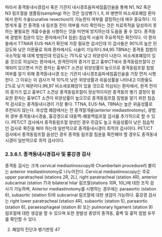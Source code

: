 따라서 종격동내시경검사 혹은 기관지 내시경초음파세침흡인술을 통해 N1, N2 혹은 N3 림프절을 샘플링(sampling) 하는 것은 임상병기 I, II, III 병변의 비소세포폐암 환자에서 완치 수술(curative resection)이 가능한지 여부를 결정하는데 매우 중요하다. 이 명개개 흉 전 종격동 내 림프절 전이 여부를 미리 확인하는 것은 치료목적을 달성하지 못하는 불필요한 개흉수술을 시행하는 것을 미연에 방지하는데 도움을 줄 수 있다.
종격동에 광범위 침윤이 있는 환자에서(T4 침윤) 침습적 시술의 주요목적은 확진이다. 이 환자들에서 TTNA와 EUS-NA가 확진에 가장 필요한 검사인데 이 검사들은 90%의 높은 민감도와 낮은 이환율로 외래 환자에서도 시술이 가능하다.94,95 TBNA는 종격동 침범이 국소적일 때 대체 방법인데 민감도는 75%로 낮고 위양성이 나온다.
비소세포폐암이 있을 것으로 의심되는 환자에서, 원격전이의 증거가 없고 흉부CT에서 종격동림프절이 산재되어 있으면서 커진 환자는 흉부CT 소견상 위양성률이 높으므로 종격동림프절 침범 여부를 알기 위해 종격동내시경 또는 기관지 내시경초음파세침흡인술을 가장 먼저 시행한다. 그 이유는 이 검사가 약 10%의 낮은 위양성률과 위음성률을 나타내고 이환율도 2%로 낮기 때문이다.96,97 비소세포폐암이 있을 것으로 의심되는 환자에서, 원격 전이의 증거가 없고 흉부CT 소견상 종격동림프절이 정상적이지만 종격동의 병기 결정이 필요한 환자는 흉부CT 소견이 위양성률이 높으므로 종격동림프절 침범을 알기 위한 침습적 검사로는 종격동내시경이 가장 좋다. TTNA, EUS-NA, TBNA는 높은 위음성률로 추천되지 않는다. 좌상엽 폐암에서는 전 종격절개술(anterior mediastinotomy), 광범위 경부 종격동내시경술, 흉강경으로 대동맥-폐동맥림프절 검사를 추가적으로 할 수 있다.
PET/CT 검사에서 종격동림프절 양성인 경우 민감도 높고 위음성률이 낮은 침습적인 검사로 확진을 해야 하는데 일반적으로 종격동내시경이 최적의 검사이다. PET/CT 검사에서 종격동림프절 음성인 경우 종격동 림프절 침윤을 확진해야 할 경우도 종격동내시경이 일반적으로 최적 검사이다.

### 2.3.6.1. 종격동내시경검사 및 흉강경 검사
종격동 검사는 크게 cervical mediastinoscopy와 Chamberlain procedure라 불리는 anterior mediastinotomy로 나누어진다. Cervical mediastinoscopy는 주로 upper paratracheal (stations 2R, 2L), right paratracheal (station 4R), anterior subcarinal (station 7)과 bilateral hilar 림프절(stations 10R, 10L)에 대한 조직 검사가 가능하며, Anterior mediastinotomy를 시행하는 경우에는 paraaortic (station 6), subaortic (station 5)와 subcarinal 림프절에 대한 생검이 가능하다.
흉강경 검사는 right lower paratracheal (station 4R), subaortic (station 5), paraaortic (station 6), paraesophageal (station 8) 또는 pulmonary ligament (station 9) 림프절에 대한 생검을 할 수 있으며 또한 원발성 종양의 종격동, 흉벽 및 흉막 침범 유무를 확인할 수 있다.

2. 폐암의 진단과 병기판정
<PAGE>47